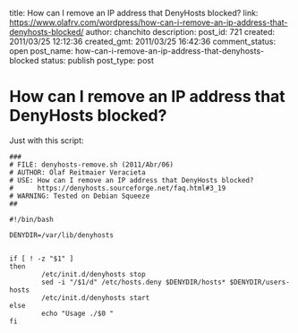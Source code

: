 title: How can I remove an IP address that DenyHosts blocked?
link: https://www.olafrv.com/wordpress/how-can-i-remove-an-ip-address-that-denyhosts-blocked/
author: chanchito
description: 
post_id: 721
created: 2011/03/25 12:12:36
created_gmt: 2011/03/25 16:42:36
comment_status: open
post_name: how-can-i-remove-an-ip-address-that-denyhosts-blocked
status: publish
post_type: post

# How can I remove an IP address that DenyHosts blocked?

Just with this script: 
    
    
    ###
    # FILE: denyhosts-remove.sh (2011/Abr/06)
    # AUTHOR: Olaf Reitmaier Veracieta
    # USE: How can I remove an IP address that DenyHosts blocked?
    #      https://denyhosts.sourceforge.net/faq.html#3_19
    # WARNING: Tested on Debian Squeeze
    ##
    
    #!/bin/bash
    
    DENYDIR=/var/lib/denyhosts
    
    
    if [ ! -z "$1" ]
    then
            /etc/init.d/denyhosts stop
            sed -i "/$1/d" /etc/hosts.deny $DENYDIR/hosts* $DENYDIR/users-hosts
            /etc/init.d/denyhosts start
    else
            echo "Usage ./$0 "
    fi